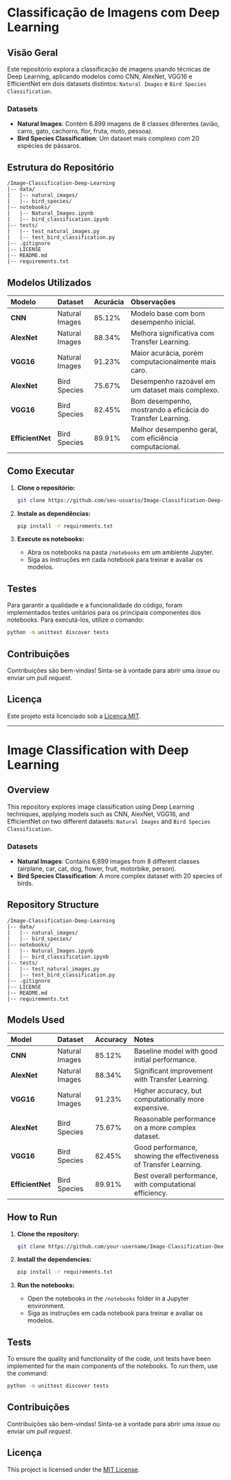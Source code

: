 # Classificação de Imagens com Deep Learning

## Visão Geral

Este repositório explora a classificação de imagens usando técnicas de Deep Learning, aplicando modelos como CNN, AlexNet, VGG16 e EfficientNet em dois datasets distintos: `Natural Images` e `Bird Species Classification`.

### Datasets

- **Natural Images**: Contém 6.899 imagens de 8 classes diferentes (avião, carro, gato, cachorro, flor, fruta, moto, pessoa).
- **Bird Species Classification**: Um dataset mais complexo com 20 espécies de pássaros.

## Estrutura do Repositório

```
/Image-Classification-Deep-Learning
|-- data/
|   |-- natural_images/
|   |-- bird_species/
|-- notebooks/
|   |-- Natural_Images.ipynb
|   |-- bird_classification.ipynb
|-- tests/
|   |-- test_natural_images.py
|   |-- test_bird_classification.py
|-- .gitignore
|-- LICENSE
|-- README.md
|-- requirements.txt
```

## Modelos Utilizados

| Modelo | Dataset | Acurácia | Observações |
| :--- | :--- | :--- | :--- |
| **CNN** | Natural Images | 85.12% | Modelo base com bom desempenho inicial. |
| **AlexNet** | Natural Images | 88.34% | Melhora significativa com Transfer Learning. |
| **VGG16** | Natural Images | 91.23% | Maior acurácia, porém computacionalmente mais caro. |
| **AlexNet** | Bird Species | 75.67% | Desempenho razoável em um dataset mais complexo. |
| **VGG16** | Bird Species | 82.45% | Bom desempenho, mostrando a eficácia do Transfer Learning. |
| **EfficientNet**| Bird Species | 89.91% | Melhor desempenho geral, com eficiência computacional. |

## Como Executar

1. **Clone o repositório:**
   ```bash
   git clone https://github.com/seu-usuario/Image-Classification-Deep-Learning.git
   ```

2. **Instale as dependências:**
   ```bash
   pip install -r requirements.txt
   ```

3. **Execute os notebooks:**
   - Abra os notebooks na pasta `/notebooks` em um ambiente Jupyter.
   - Siga as instruções em cada notebook para treinar e avaliar os modelos.

## Testes

Para garantir a qualidade e a funcionalidade do código, foram implementados testes unitários para os principais componentes dos notebooks. Para executá-los, utilize o comando:

```bash
python -m unittest discover tests
```

## Contribuições

Contribuições são bem-vindas! Sinta-se à vontade para abrir uma *issue* ou enviar um *pull request*.

## Licença

Este projeto está licenciado sob a [Licença MIT](LICENSE).

---

# Image Classification with Deep Learning

## Overview

This repository explores image classification using Deep Learning techniques, applying models such as CNN, AlexNet, VGG16, and EfficientNet on two different datasets: `Natural Images` and `Bird Species Classification`.

### Datasets

- **Natural Images**: Contains 6,899 images from 8 different classes (airplane, car, cat, dog, flower, fruit, motorbike, person).
- **Bird Species Classification**: A more complex dataset with 20 species of birds.

## Repository Structure

```
/Image-Classification-Deep-Learning
|-- data/
|   |-- natural_images/
|   |-- bird_species/
|-- notebooks/
|   |-- Natural_Images.ipynb
|   |-- bird_classification.ipynb
|-- tests/
|   |-- test_natural_images.py
|   |-- test_bird_classification.py
|-- .gitignore
|-- LICENSE
|-- README.md
|-- requirements.txt
```

## Models Used

| Model | Dataset | Accuracy | Notes |
| :--- | :--- | :--- | :--- |
| **CNN** | Natural Images | 85.12% | Baseline model with good initial performance. |
| **AlexNet** | Natural Images | 88.34% | Significant improvement with Transfer Learning. |
| **VGG16** | Natural Images | 91.23% | Higher accuracy, but computationally more expensive. |
| **AlexNet** | Bird Species | 75.67% | Reasonable performance on a more complex dataset. |
| **VGG16** | Bird Species | 82.45% | Good performance, showing the effectiveness of Transfer Learning. |
| **EfficientNet**| Bird Species | 89.91% | Best overall performance, with computational efficiency. |

## How to Run

1. **Clone the repository:**
   ```bash
   git clone https://github.com/your-username/Image-Classification-Deep-Learning.git
   ```

2. **Install the dependencies:**
   ```bash
   pip install -r requirements.txt
   ```

3. **Run the notebooks:**
   - Open the notebooks in the `/notebooks` folder in a Jupyter environment.
   - Siga as instruções em cada notebook para treinar e avaliar os modelos.

## Tests

To ensure the quality and functionality of the code, unit tests have been implemented for the main components of the notebooks. To run them, use the command:

```bash
python -m unittest discover tests
```

## Contribuições

Contribuições são bem-vindas! Sinta-se à vontade para abrir uma *issue* ou enviar um *pull request*.

## Licença

This project is licensed under the [MIT License](LICENSE).

